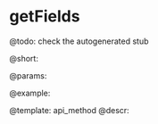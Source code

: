 getFields
=============


@todo:
	check the autogenerated stub

@short:
	

@params:





@example:

@template:	api_method
@descr:

